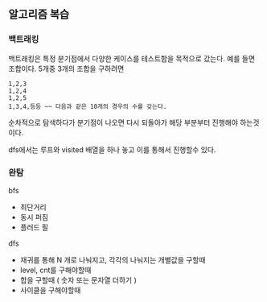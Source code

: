 
## 알고리즘 복습

### 백트래킹

백트래킹은 특정 분기점에서 다양한 케이스를 테스트함을 목적으로 갔는다.
예를 들면 조합이다. 
5개중 3개의 조합을 구하려면 
```
1,2,3
1,2,4
1,2,5 
1,3,4,등등 ~~ 다음과 같은 10개의 경우의 수를 갖는다.
```
순차적으로 탐색하다가 분기점이 나오면 다시 되돌아가 해당 부분부터 진행해야 하는것이다. 

dfs에서는 루프와 visited 배열을 하나 놓고 이를 통해서 진행할수 있다.


### 완탐

bfs
- 최단거리 
- 동시 퍼짐
- 플러드 필

dfs
- 재귀를 통해  N 개로 나눠지고, 각각의 나눠지는 개별값을 구할때 
- level, cnt를 구해야할때
- 합을 구할때 ( 숫자 또는 문자열 더하기 )
- 사이클을 구해야할때